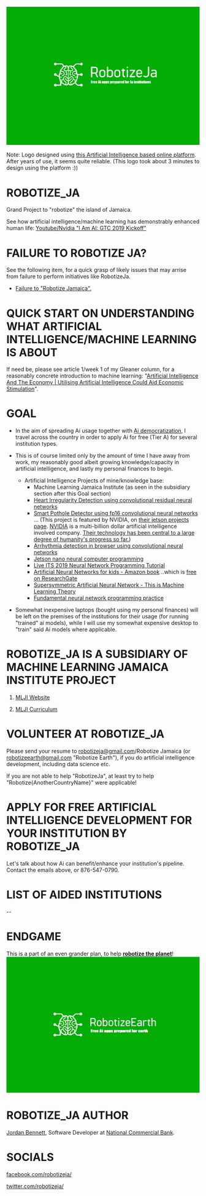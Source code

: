 
![Alt Text](https://github.com/JordanMicahBennett/ROBOTIZE_JA/blob/master/data/logo.png)

Note: Logo designed using [this Artificial Intelligence based online platform](https://looka.com/). After years of use, it seems quite reliable. (This logo took about 3 minutes to design using the platform :))




# ROBOTIZE_JA 
Grand Project to "robotize" the island of Jamaica.

See how artificial intelligence/machine learning has demonstrably enhanced human life: [Youtube/Nvidia "I Am AI: GTC 2019 Kickoff"](https://www.youtube.com/watch?v=GWL1HNHDSq4)

# FAILURE TO ROBOTIZE JA?

See the following item, for a quick grasp of likely issues that may arrise from failure to perform initiatives like RobotizeJa.
   * [Failure to "Robotize Jamaica".](https://github.com/JordanMicahBennett/ROBOTIZE_JA/blob/master/data/FAILURE-TO-ROBOTIZE-JAMAICA.md)

# QUICK START ON UNDERSTANDING WHAT ARTIFICIAL INTELLIGENCE/MACHINE LEARNING IS ABOUT
If need be, please see article 1/week 1 of my Gleaner column, for a reasonably concrete introduction to machine learning: "[Artificial Intelligence And The Economy | Utilising Artificial Intelligence Could Aid Economic Stimulation](http://jamaica-gleaner.com/article/news/20180604/artificial-intelligence-and-economy-utilising-artificial-intelligence-could)".




# GOAL
* In the aim of spreading Ai usage together with [Ai democratization](https://www.bmc.com/blogs/democratization-of-ai/), I travel across the country in order to apply Ai for free (Tier A) for several institution types. 

* This is of course limited only by the amount of time I have away from work, my reasonably good albeit growing knowledge/capacity in artificial intelligence, and lastly my personal finances to begin. 
    * Artificial Intelligence Projects of mine/knowledge base:
        * Machine Learning Jamaica Institute (as seen in the subsidiary section after this Goal section)
        * [Heart Irregularity Detection using convolutional residual neural networks](https://github.com/JordanMicahBennett/EJECTION-FRACTION-IRREGULARITY-DETECTION-MODEL)
        * [Smart Pothole Detector using fp16 convolutional neural networks](https://github.com/JordanMicahBennett/Smart-Ai-Pothole-Detector------Powered-by-Tensorflow-TensorRT-on-Google-Colab-and-or-Jetson-Nano) ... (This project is featured by NVIDIA, on [their jetson projects page](https://developer.nvidia.com/embedded/community/jetson-projects). [NVIDIA](http://nvidia.com/) is a multi-billion dollar artificial intelligence involved company. [Their technology has been central to a large degree of humanity's progress so far.](https://www.youtube.com/watch?v=GWL1HNHDSq4))
        * [Arrhythmia detection in browser using convolutional neural networks](https://github.com/JordanMicahBennett/Browser-Ai-Arrhythmia-Detection)
        * [Jetson nano neural computer programming](https://github.com/JordanMicahBennett/live_ai_object-detection-on-tiny-jetson-neural-nano-computer)
        * [Live ITS 2019 Neural Network Programming Tutorial](https://github.com/JordanMicahBennett/Live-ITS-2019-Artificial-Neural-Network-Tutorial-Code)
        * [Artificial Neural Networks for kids - Amazon book](https://www.amazon.com/Artificial-Neural-Networks-Kids-intuitive-ebook/dp/B077FX57ZZ) ..which is [free on ResearchGate](https://www.researchgate.net/publication/321162382_Artificial_Neural_Nets_For_Kids)
        * [Supersymmetric Artificial Neural Network - This is Machine Learning Theory](https://github.com/JordanMicahBennett/Supersymmetric-artificial-neural-network)
        * [Fundamental neural network programming practice](https://github.com/JordanMicahBennett/NEURAL_NETWORK_PRACTICE) 
        
* Somewhat inexpensive laptops (bought using my personal finances) will be left on the premises of the institutions for their usage (for running "trained" ai models), while I will use my somewhat expensive desktop to "train" said Ai models where applicable.




# ROBOTIZE_JA IS A SUBSIDIARY OF MACHINE LEARNING JAMAICA INSTITUTE PROJECT
1. [MLJI Website](http://mlj-institute.rf.gd/)

2. [MLJI Curriculum](https://github.com/JordanMicahBennett/Machine-Learning-Jamaica-Institute_Curriculum_MainPage/blob/master/README.md)




# VOLUNTEER AT ROBOTIZE_JA
Please send your resume to robotizeja@gmail.com/Robotize Jamaica (or robotizeearth@gmail.com "Robotize Earth"), if you do artificial intelligence development, including data science etc.

If you are not able to help "RobotizeJa", at least try to help "Robotize{AnotherCountryName}" were applicable!


# APPLY FOR FREE ARTIFICIAL INTELLIGENCE DEVELOPMENT FOR YOUR INSTITUTION BY ROBOTIZE_JA
Let's talk about how Ai can benefit/enhance your institution's pipeline. Contact the emails above, or 876-547-0790.




# LIST OF AIDED INSTITUTIONS 

--



# ENDGAME
This is a part of an even grander plan, to help **[robotize the planet](https://www.facebook.com/robotizeearth/)**!
![Alt Text](https://github.com/JordanMicahBennett/ROBOTIZE_JA/blob/master/data/logo_earth.png)



# ROBOTIZE_JA AUTHOR
[Jordan Bennett](https://www.linkedin.com/in/programminggodjordan/), Software Developer at [National Commercial Bank](https://www.jncb.com/).




# SOCIALS 
[facebook.com/robotizeja/](https://www.facebook.com/robotizeja/)

[twitter.com/robotizeja/](https://twitter.com/RobotizeJa)
